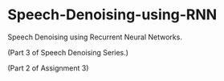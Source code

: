 # Speech-Denoising-using-RNN

Speech Denoising using Recurrent Neural Networks. 

(Part 3 of Speech Denoising Series.)

(Part 2 of Assignment 3)
